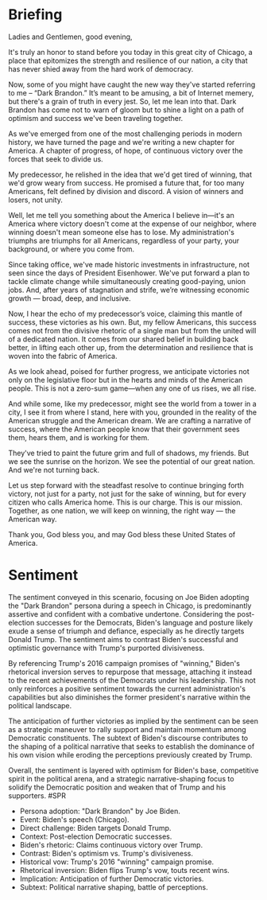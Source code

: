 # Briefing
Ladies and Gentlemen, good evening,

It's truly an honor to stand before you today in this great city of Chicago, a place that epitomizes the strength and resilience of our nation, a city that has never shied away from the hard work of democracy.

Now, some of you might have caught the new way they've started referring to me – “Dark Brandon.” It’s meant to be amusing, a bit of Internet memery, but there's a grain of truth in every jest. So, let me lean into that. Dark Brandon has come not to warn of gloom but to shine a light on a path of optimism and success we've been traveling together.

As we've emerged from one of the most challenging periods in modern history, we have turned the page and we're writing a new chapter for America. A chapter of progress, of hope, of continuous victory over the forces that seek to divide us.

My predecessor, he relished in the idea that we'd get tired of winning, that we'd grow weary from success. He promised a future that, for too many Americans, felt defined by division and discord. A vision of winners and losers, not unity.

Well, let me tell you something about the America I believe in—it's an America where victory doesn't come at the expense of our neighbor, where winning doesn't mean someone else has to lose. My administration's triumphs are triumphs for all Americans, regardless of your party, your background, or where you come from.

Since taking office, we've made historic investments in infrastructure, not seen since the days of President Eisenhower. We've put forward a plan to tackle climate change while simultaneously creating good-paying, union jobs. And, after years of stagnation and strife, we’re witnessing economic growth — broad, deep, and inclusive.

Now, I hear the echo of my predecessor’s voice, claiming this mantle of success, these victories as his own. But, my fellow Americans, this success comes not from the divisive rhetoric of a single man but from the united will of a dedicated nation. It comes from our shared belief in building back better, in lifting each other up, from the determination and resilience that is woven into the fabric of America.

As we look ahead, poised for further progress, we anticipate victories not only on the legislative floor but in the hearts and minds of the American people. This is not a zero-sum game—when any one of us rises, we all rise.

And while some, like my predecessor, might see the world from a tower in a city, I see it from where I stand, here with you, grounded in the reality of the American struggle and the American dream. We are crafting a narrative of success, where the American people know that their government sees them, hears them, and is working for them.

They've tried to paint the future grim and full of shadows, my friends. But we see the sunrise on the horizon. We see the potential of our great nation. And we're not turning back.

Let us step forward with the steadfast resolve to continue bringing forth victory, not just for a party, not just for the sake of winning, but for every citizen who calls America home. This is our charge. This is our mission. Together, as one nation, we will keep on winning, the right way — the American way.

Thank you, God bless you, and may God bless these United States of America.
# Sentiment
The sentiment conveyed in this scenario, focusing on Joe Biden adopting the "Dark Brandon" persona during a speech in Chicago, is predominantly assertive and confident with a combative undertone. Considering the post-election successes for the Democrats, Biden's language and posture likely exude a sense of triumph and defiance, especially as he directly targets Donald Trump. The sentiment aims to contrast Biden's successful and optimistic governance with Trump's purported divisiveness.

By referencing Trump's 2016 campaign promises of "winning," Biden's rhetorical inversion serves to repurpose that message, attaching it instead to the recent achievements of the Democrats under his leadership. This not only reinforces a positive sentiment towards the current administration's capabilities but also diminishes the former president's narrative within the political landscape.

The anticipation of further victories as implied by the sentiment can be seen as a strategic maneuver to rally support and maintain momentum among Democratic constituents. The subtext of Biden's discourse contributes to the shaping of a political narrative that seeks to establish the dominance of his own vision while eroding the perceptions previously created by Trump.

Overall, the sentiment is layered with optimism for Biden's base, competitive spirit in the political arena, and a strategic narrative-shaping focus to solidify the Democratic position and weaken that of Trump and his supporters.
#SPR
- Persona adoption: "Dark Brandon" by Joe Biden.
- Event: Biden's speech (Chicago).
- Direct challenge: Biden targets Donald Trump.
- Context: Post-election Democratic successes.
- Biden's rhetoric: Claims continuous victory over Trump.
- Contrast: Biden's optimism vs. Trump's divisiveness.
- Historical vow: Trump's 2016 "winning" campaign promise.
- Rhetorical inversion: Biden flips Trump's vow, touts recent wins.
- Implication: Anticipation of further Democratic victories.
- Subtext: Political narrative shaping, battle of perceptions.